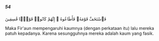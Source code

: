 ##### 54

<span class="ayah">فَٱسْتَخَفَّ قَوْمَهُۥ فَأَطَاعُوهُ ۚ إِنَّهُمْ كَانُوا۟ قَوْمًۭا فَٰسِقِينَ</span>

<span class="ayah_translation">Maka Fir'aun mempengaruhi kaumnya (dengan perkataan itu) lalu mereka patuh kepadanya. Karena sesungguhnya mereka adalah kaum yang fasik.</span>
